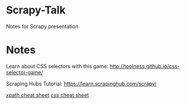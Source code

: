 # Scrapy-Talk
Notes for Scrapy presentation


# Notes

Learn about CSS selectors with this game: http://toolness.github.io/css-selector-game/

Scraping Hubs Tutorial: https://learn.scrapinghub.com/scrapy/

[xpath cheat sheet](https://devhints.io/xpath)
[css cheat sheet](https://guide.freecodecamp.org/css/tutorials/css-selectors-cheat-sheet/)
